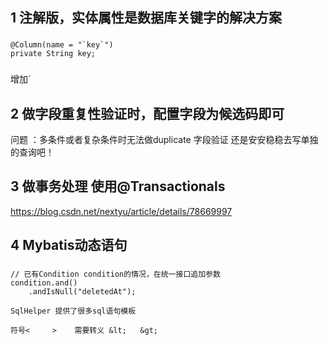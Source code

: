 ## 1 注解版，实体属性是数据库关键字的解决方案
###
    @Column(name = "`key`")
    private String key;
###
增加\`

## 2 做字段重复性验证时，配置字段为候选码即可 
  问题 ：多条件或者复杂条件时无法做duplicate 字段验证
  还是安安稳稳去写单独的查询吧！
## 3 做事务处理 使用@Transactionals
  https://blog.csdn.net/nextyu/article/details/78669997

## 4 Mybatis动态语句
###
    // 已有Condition condition的情况，在统一接口追加参数
    condition.and()
        .andIsNull("deletedAt");
        
    SqlHelper 提供了很多sql语句模板
    
    符号<     >    需要转义 &lt;   &gt;
###
